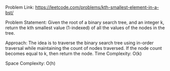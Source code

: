 Problem Link:
https://leetcode.com/problems/kth-smallest-element-in-a-bst/

Problem Statement:
Given the root of a binary search tree, and an integer k, return the kth smallest value (1-indexed) of all the values of the nodes in the tree.

Approach:
The idea is to traverse the binary search tree using in-order traversal while maintaining the count of nodes traversed. If the node count becomes equal to k, then return the node.
Time Complexity:
O(k)

Space Complexity:
O(h)
